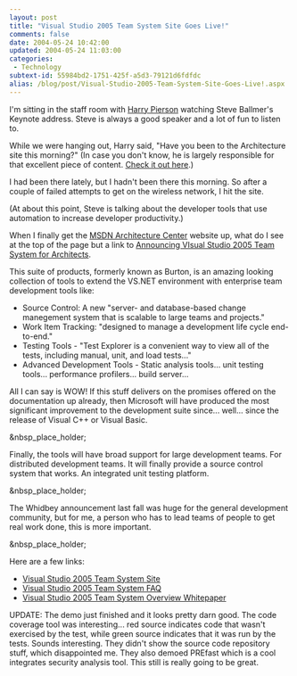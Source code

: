 ```yaml
---
layout: post
title: "Visual Studio 2005 Team System Site Goes Live!"
comments: false
date: 2004-05-24 10:42:00
updated: 2004-05-24 11:03:00
categories:
 - Technology
subtext-id: 55984bd2-1751-425f-a5d3-79121d6fdfdc
alias: /blog/post/Visual-Studio-2005-Team-System-Site-Goes-Live!.aspx
---
```



I'm sitting in the staff room with [Harry Pierson](http://www.devhawk.net/) watching Steve Ballmer's Keynote address. Steve is always a good speaker and a lot of fun to listen to.

While we were hanging out, Harry said, "Have you been to the Architecture site this morning?" (In case you don't know, he is largely responsible for that excellent piece of content. [Check it out here](http://www.microsoft.com/architecture).)

I had been there lately, but I hadn't been there this morning. So after a couple of failed attempts to get on the wireless network, I hit the site.

(At about this point, Steve is talking about the developer tools that use automation to increase developer productivity.)

When I finally get the [MSDN Architecture Center](http://msdn.microsoft.com/architecture) website up, what do I see at the top of the page but a link to [Announcing VIsual Studio 2005 Team System for Architects](http://msdn.microsoft.com/vstudio/teamsystem/architect/default.aspx).

This suite of products, formerly known as Burton, is an amazing looking collection of tools to extend the VS.NET environment with enterprise team development tools like:

  * Source Control: A new "server- and database-based change manegement system that is scalable to large teams and projects." 
  * Work Item Tracking: "designed to manage a development life cycle end-to-end." 
  * Testing Tools - "Test Explorer is a convenient way to view all of the tests, including manual, unit, and load tests..." 
  * Advanced Development Tools - Static analysis tools... unit testing tools... performance profilers... build server...

All I can say is WOW! If this stuff delivers on the promises offered on the documentation up already, then Microsoft will have produced the most significant improvement to the development suite since... well... since the release of Visual C++ or Visual Basic.

&nbsp_place_holder;

Finally, the tools will have broad support for large development teams. For distributed development teams. It will finally provide a source control system that works. An integrated unit testing platform.

&nbsp_place_holder;

The Whidbey announcement last fall was huge for the general development community, but for me, a person who has to lead teams of people to get real work done, this is more important.

&nbsp_place_holder;

Here are a few links:

  * [Visual Studio 2005 Team System Site](http://msdn.microsoft.com/vstudio/teamsystem/default.aspx)
  * [Visual Studio 2005 Team System FAQ](http://msdn.microsoft.com/vstudio/teamsystem/burtonfaq.aspx)
  * [Visual Studio 2005 Team System Overview Whitepaper](http://msdn.microsoft.com/library/default.asp?url=/library/en-us/dnvsent/html/vsts-over.asp)

UPDATE: The demo just finished and it looks pretty darn good. The code coverage tool was interesting... red source indicates code that wasn't exercised by the test, while green source indicates that it was run by the tests. Sounds interesting. They didn't show the source code repository stuff, which disappointed me. They also demoed PREfast which is a cool integrates security analysis tool. This still is really going to be great.
